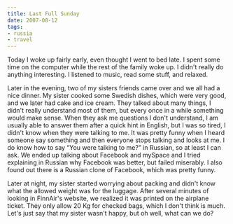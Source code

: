 ```yaml
---
title: Last Full Sunday
date: 2007-08-12
tags:
- russia
- travel
---
```

Today I woke up fairly early, even thought I went to bed late. I spent some time on the computer while the rest of the family woke up. I didn't really do anything interesting. I listened to music, read some stuff, and relaxed. 

Later in the evening, two of my sisters friends came over and we all had a nice dinner. My sister cooked some Swedish dishes, which were very good, and we later had cake and ice cream. They talked about many things, I didn't really understand most of them, but every once in a while something would make sense. When they ask me questions I don't understand, I am usually able to answer them after a quick hint in English, but I was so tired, I didn't know when they were talking to me. It was pretty funny when I heard someone say something and then everyone stops talking and looks at me. I do know how to say “You were talking to me?” in Russian, so at least I can ask. We ended up talking about Facebook and mySpace and I tried explaining in Russian why Facebook was better, but failed miserably. I also found out there is a Russian clone of Facebook, which was pretty funny.

Later at night, my sister started worrying about packing and didn't know what the allowed weight was for the luggage. After several minutes of looking in FinnAir's website, we realized it was printed on the airplane ticket. They only allow 20 Kg for checked bags, which I don't think is much. Let's just say that my sister wasn't happy, but oh well, what can we do?
